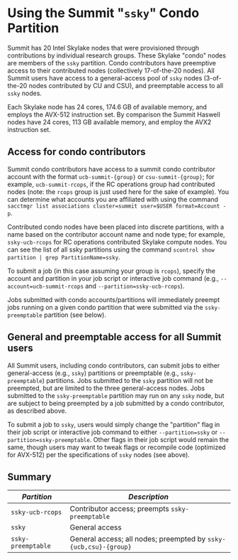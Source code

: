 # Using the Summit "`ssky`" Condo Partition

Summit has 20 Intel Skylake nodes that were provisioned through contributions by individual research groups. These Skylake "condo" nodes are members of the `ssky` partition.  Condo contributors have preemptive access to their contributed nodes (collectively 17-of-the-20 nodes). All Summit users have access to a general-access pool of `ssky` nodes (3-of-the-20 nodes contributed by CU and CSU), and preemptable access to all `ssky` nodes. 

Each Skylake node has 24 cores, 174.6 GB of available memory, and employs the AVX-512 instruction set. By comparison the Summit Haswell nodes have 24 cores, 113 GB available memory, and employ the AVX2 instruction set.

## Access for condo contributors

Summit condo contributors have access to a summit condo contributor account with the format `ucb-summit-{group}` or `csu-summit-{group}`; for example, `ucb-summit-rcops`, if the RC operations group had contributed nodes (note: the `rcops` group is just used here for the sake of example). You can determine what accounts you are affiliated with using the command `sacctmgr list associations cluster=summit user=$USER format=Account -p`.

Contributed condo nodes have been placed into discrete partitions, with a name based on the contributor account name and node type; for example, `ssky-ucb-rcops` for RC operations contributed Skylake compute nodes. You can see the list of all ssky partitions using the command `scontrol show partition | grep PartitionName=ssky`.

To submit a job (in this case assuming your group is `rcops`), specify the account and partition in your job script or interactive job command (e.g., `--account=ucb-summit-rcops` and `--partition=ssky-ucb-rcops`).

Jobs submitted with condo accounts/partitions will immediately preempt jobs running on a given condo partition that were submitted via the `ssky-preemptable` partition (see below). 

## General and preemptable access for all Summit users

All Summit users, including condo contributors, can submit jobs to either general-access (e.g., `ssky`) partitions or preemptable (e.g., `ssky-preemptable`) partitions. Jobs submitted to the `ssky` partition will not be preempted, but are limited to the three general-access nodes. Jobs submitted to the `ssky-preemptable` partition may run on any `ssky` node, but are subject to being preempted by a job submitted by a condo contributor, as described above.

To submit a job to `ssky`, users would simply change the "partition" flag in their job script or interactive job command to either `--partition=ssky` or `--partition=ssky-preemptable`.  Other flags in their job script would remain the same, though users may want to tweak flags or recompile code (optimized for AVX-512) per the specifications of `ssky` nodes (see above).

## Summary

| *Partition* | *Description* |
|-----------------|-------------------------------------------------------|
| `ssky-ucb-rcops` | Contributor access; preempts `ssky-preemptable` |
| `ssky` | General access |
| `ssky-preemptable` | General access; all nodes; preempted by `ssky-{ucb,csu}-{group}`|




